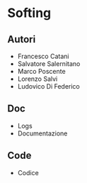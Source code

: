 # Softing

## Autori 

* Francesco Catani
* Salvatore Salernitano
* Marco Poscente 
* Lorenzo Salvi 
* Ludovico Di Federico

## Doc

* Logs 
* Documentazione

## Code

* Codice



 